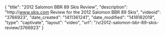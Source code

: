 {
    "title": "2012 Salomon BBR 89 Skis Review",
    "description": "http:\/\/www.skis.com Review for the 2012 Salomon BBR 89 Skis",
    "videoid": "3766923",
    "date_created": "1411361241",
    "date_modified": "1418182019",
    "type": "captivate",
    "layout": "video",
    "url": "\/v\/2012-salomon-bbr-89-skis-review\/3766923"
}